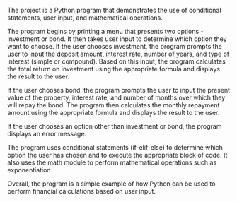 The project is a Python program that demonstrates the use of conditional statements, user input, and mathematical operations.

The program begins by printing a menu that presents two options - investment or bond. It then takes user input to determine which option they want to choose. If the user chooses investment, the program prompts the user to input the deposit amount, interest rate, number of years, and type of interest (simple or compound). Based on this input, the program calculates the total return on investment using the appropriate formula and displays the result to the user.

If the user chooses bond, the program prompts the user to input the present value of the property, interest rate, and number of months over which they will repay the bond. The program then calculates the monthly repayment amount using the appropriate formula and displays the result to the user.

If the user chooses an option other than investment or bond, the program displays an error message.

The program uses conditional statements (if-elif-else) to determine which option the user has chosen and to execute the appropriate block of code. It also uses the math module to perform mathematical operations such as exponentiation.

Overall, the program is a simple example of how Python can be used to perform financial calculations based on user input.

